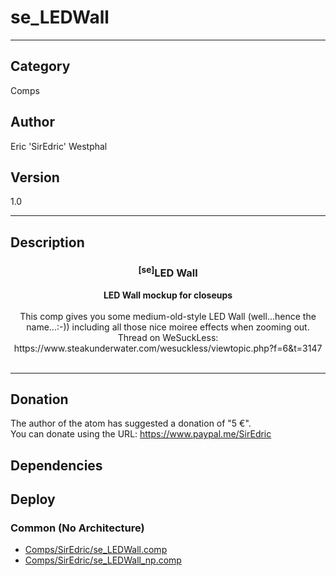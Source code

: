 # se_LEDWall
___

## Category
Comps

## Author
Eric 'SirEdric' Westphal

## Version
1.0

___

## Description
<h3 align="center"><sup>&#91;se&#93;</sup>LED Wall</h3><p align="center"><strong>LED Wall mockup for closeups</strong>
<br><br>This comp gives you some medium-old-style LED Wall (well...hence the name...:-))
including all those nice moiree effects when zooming out.<br>
Thread on WeSuckLess: https://www.steakunderwater.com/wesuckless/viewtopic.php?f=6&t=3147<br><br>

___

## Donation
The author of the atom has suggested a donation of "5 €".  
You can donate using the URL: <a href="https://www.paypal.me/SirEdric">https://www.paypal.me/SirEdric</a>
## Dependencies

## Deploy

### Common (No Architecture)

<ul>
<li><a href="https://gitlab.com/WeSuckLess/Reactor/-/blob/master/Atoms/com.SirEdric.se_LEDWall/Comps/SirEdric/se_LEDWall.comp?ref_type=heads">Comps/SirEdric/se_LEDWall.comp</a></li>
<li><a href="https://gitlab.com/WeSuckLess/Reactor/-/blob/master/Atoms/com.SirEdric.se_LEDWall/Comps/SirEdric/se_LEDWall_np.comp?ref_type=heads">Comps/SirEdric/se_LEDWall_np.comp</a></li>
</ul>
